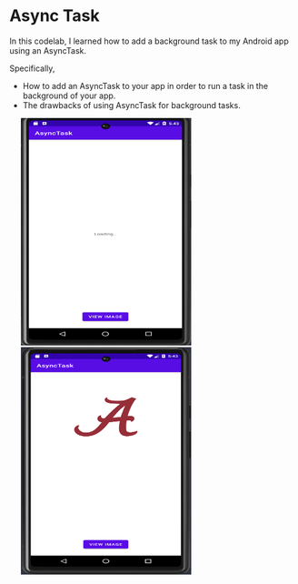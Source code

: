 # Async Task

In this codelab, I learned how to add a background task to my Android app using an AsyncTask.<br />

Specifically,
- How to add an AsyncTask to your app in order to run a task in the background of your app.
- The drawbacks of using AsyncTask for background tasks.<br />

<p float="left">
  <img src="async_task_main.png" width="300" height="400" hspace="20">
  <img src="async_task_click.png" width="300" height="400" hspace="20">
</p>